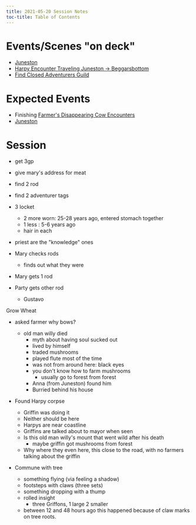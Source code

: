 ```yaml
---
title: 2021-05-20 Session Notes
toc-title: Table of Contents
---
```


# Events/Scenes "on deck"

- [Juneston](../scenes/pass-by-juneston-to-beggarsbottom.md)
- [Harpy Encounter Traveling Juneston -> Beggarsbottom](../scenes/travel-from-june-to-beggarsbottom-1.md)
- [Find Closed Adventurers Guild](../scenes/get-to-closed-adventurers-guild.md)

# Expected Events

- Finishing [Farmer's Disappearing Cow Encounters](../scenes/farmers-disappearing-cow.md)
- [Juneston](../scenes/pass-by-juneston-to-beggarsbottom.md)

# Session

- get 3gp
- give mary's address for meat
- find 2 rod
- find 2 adventurer tags
- 3 locket
  - 2 more worn: 25-28 years ago, entered stomach together
  - 1 less : 5-6 years ago
  - hair in each
  
- priest are the "knowledge" ones

- Mary checks rods
  - finds out what they were
  
- Mary gets 1 rod
- Party gets other rod
  - Gustavo


Grow Wheat

- asked farmer why bows?
  - old man willy died
	- myth about having soul sucked out
	- lived by himself
	- traded mushrooms
	- played flute most of the time
	- was not from around here: black eyes
	- you don't know how to farm mushrooms
		- usually go to forest from forest
	- Anna (from Juneston) found him
	- Burried behind his house
	
	
- Found Harpy corpse
  - Griffin was doing it
  - Neither should be here
  - Harpys are near coastline
  - Griffins are talked about to mayor when seen
  - Is this old man willy's mount that went wild after his death
	- maybe griffin got mushrooms from forest
  - Why where they even here, this close to the road, with no farmers talking about the griffin
  

- Commune with tree
  - something flying (via feeling a shadow)
  - footsteps with claws (three sets)
  - something dropping with a thump
  - rolled insight 
	- three Griffons, 1 large 2 smaller	
  - between 12 and 48 hours ago this happened because of claw marks on tree roots.
